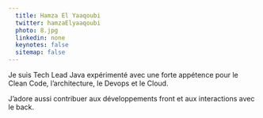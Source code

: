 ```yaml
---
  title: Hamza El Yaaqoubi
  twitter: hamzaElyaaqoubi
  photo: 8.jpg
  linkedin: none
  keynotes: false
  sitemap: false
---
```

Je suis Tech Lead Java expérimenté avec une forte appétence pour le Clean Code, l’architecture, le Devops et le Cloud. 

J’adore aussi contribuer aux développements front et aux interactions avec le back.